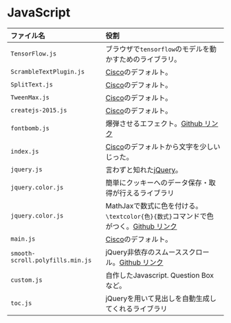 # JavaScript

|ファイル名|役割|
|:--|:--|
|`TensorFlow.js`|ブラウザで`tensorflow`のモデルを動かすためのライブラリ。|
|`ScrambleTextPlugin.js`|[Cisco](https://www.cisco.com/c/m/en_us/solutions/enterprise-networks/digital-network-architecture/dna-mobility-infographic.html)のデフォルト。|
|`SplitText.js`|[Cisco](https://www.cisco.com/c/m/en_us/solutions/enterprise-networks/digital-network-architecture/dna-mobility-infographic.html)のデフォルト。|
|`TweenMax.js`|[Cisco](https://www.cisco.com/c/m/en_us/solutions/enterprise-networks/digital-network-architecture/dna-mobility-infographic.html)のデフォルト。|
|`createjs-2015.js`|[Cisco](https://www.cisco.com/c/m/en_us/solutions/enterprise-networks/digital-network-architecture/dna-mobility-infographic.html)のデフォルト。|
|`fontbomb.js`|爆弾させるエフェクト。[Github リンク](https://github.com/plehoux/fontBomb)|
|`index.js`|[Cisco](https://www.cisco.com/c/m/en_us/solutions/enterprise-networks/digital-network-architecture/dna-mobility-infographic.html)のデフォルトから文字を少しいじった。|
|`jquery.js`|言わずと知れた[jQuery](https://jquery.com/)。|
|`jquery.color.js`|簡単にクッキーへのデータ保存・取得が行えるライブラリ|
|`jquery.color.js`|MathJaxで数式に色を付ける。`\textcolor{色}{数式}`コマンドで色がつく。[Github リンク](https://github.com/jquery/jquery-color)|
|`main.js`|[Cisco](https://www.cisco.com/c/m/en_us/solutions/enterprise-networks/digital-network-architecture/dna-mobility-infographic.html)のデフォルト。|
|`smooth-scroll.polyfills.min.js`|jQuery非依存のスムーススクロール。[Github リンク](https://github.com/cferdinandi/smooth-scroll)|
|`custom.js`|自作したJavascript. Question Boxなど。|
|`toc.js`|jQueryを用いて見出しを自動生成してくれるライブラリ|
